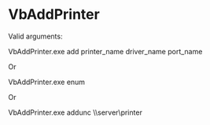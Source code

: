 # VbAddPrinter

Valid arguments:

VbAddPrinter.exe add printer_name driver_name port_name

Or

VbAddPrinter.exe enum

Or

VbAddPrinter.exe addunc \\\\server\\printer
